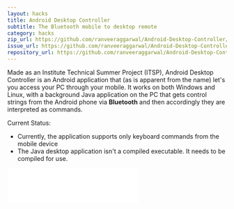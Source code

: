 ```yaml
---
layout: hacks
title: Android Desktop Controller
subtitle: The Bluetooth mobile to desktop remote
category: hacks
zip_url: https://github.com/ranveeraggarwal/Android-Desktop-Controller/archive/master.zip
issue_url: https://github.com/ranveeraggarwal/Android-Desktop-Controller/issues
repository_url: https://github.com/ranveeraggarwal/Android-Desktop-Controller
---
```


Made as an Institute Technical Summer Project (ITSP), Android Desktop Controller is an Android application that (as is apparent from the name) let's you access your PC through your mobile. It works on both Windows and Linux, with a background Java application on the PC that gets control strings from the Android phone via **Bluetooth** and then accordingly they are interpreted as commands.

Current Status:

* Currently, the application supports only keyboard commands from the mobile device
* The Java desktop application isn't a compiled executable. It needs to be compiled for use.

<iframe src="//www.facebook.com/plugins/like.php?href=https%3A%2F%2Fdevelopers.facebook.com%2Fdocs%2Fplugins%2F&amp;width&amp;layout=button&amp;action=like&amp;show_faces=true&amp;share=true&amp;height=80&amp;appId=436367376492046" scrolling="no" frameborder="0" style="border:none; overflow:hidden; height:80px;" allowTransparency="true"></iframe>
